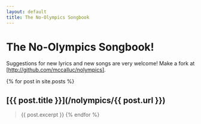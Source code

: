 ```yaml
---
layout: default
title: The No-Olympics Songbook
---
```


# The No-Olympics Songbook!

Suggestions for new lyrics and new songs are very welcome!
Make a fork at [http://github.com/mccalluc/nolympics].

{% for post in site.posts %}
## [{{ post.title }}](/nolympics/{{ post.url }})
> {{ post.excerpt }}
{% endfor %}

